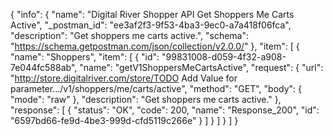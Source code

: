 {
  "info": {
    "name": "Digital River Shopper API Get Shoppers Me Carts Active",
    "_postman_id": "ee3af2f3-9f53-4ba3-9ec0-a7a418f06fca",
    "description": "Get shoppers me carts active.",
    "schema": "https://schema.getpostman.com/json/collection/v2.0.0/"
  },
  "item": [
    {
      "name": "Shoppers",
      "item": [
        {
          "id": "99831008-d059-4f32-a908-7e044fc588ab",
          "name": "getV1ShoppersMeCartsActive",
          "request": {
            "url": "http://store.digitalriver.com/store/TODO Add Value for parameter.../v1/shoppers/me/carts/active",
            "method": "GET",
            "body": {
              "mode": "raw"
            },
            "description": "Get shoppers me carts active."
          },
          "response": [
            {
              "status": "OK",
              "code": 200,
              "name": "Response_200",
              "id": "6597bd66-fe9d-4be3-999d-cfd5119c266e"
            }
          ]
        }
      ]
    }
  ]
}